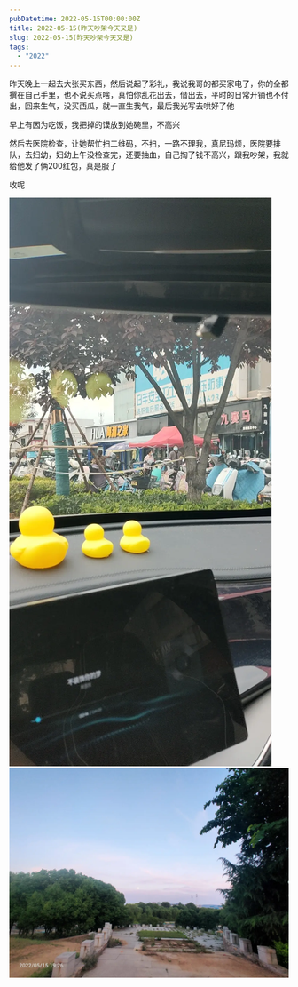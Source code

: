 ```yaml
---
pubDatetime: 2022-05-15T00:00:00Z
title: 2022-05-15(昨天吵架今天又是)
slug: 2022-05-15(昨天吵架今天又是)
tags:
  - "2022"
---
```


昨天晚上一起去大张买东西，然后说起了彩礼，我说我哥的都买家电了，你的全都撰在自己手里，也不说买点啥，真怕你乱花出去，借出去，平时的日常开销也不付出，回来生气，没买西瓜，就一直生我气，最后我光写去哄好了他

早上有因为吃饭，我把掉的馍放到她碗里，不高兴

然后去医院检查，让她帮忙扫二维码，不扫，一路不理我，真尼玛烦，医院要排队，去妇幼，妇幼上午没检查完，还要抽血，自己掏了钱不高兴，跟我吵架，我就给他发了俩200红包，真是服了

收呢

![](../../img/6904315-325d756c71e253df.jpg)
![](../../img/6904315-6ec31ec4819bb001.jpg)
